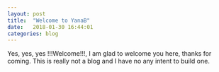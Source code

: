 ```yaml
---
layout: post
title:  "Welcome to YanaB"
date:   2018-01-30 16:44:01 
categories: blog
---
```


Yes, yes, yes !!!Welcome!!!, I am glad to welcome you here, thanks for coming. 
This is really not a blog and I have no any intent to build one.       